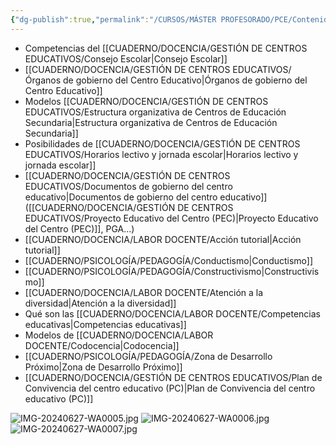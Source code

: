```yaml
---
{"dg-publish":true,"permalink":"/CURSOS/MÁSTER PROFESORADO/PCE/Contenidos examen PCE/"}
---
```


- Competencias del [[CUADERNO/DOCENCIA/GESTIÓN DE CENTROS EDUCATIVOS/Consejo Escolar\|Consejo Escolar]]
- [[CUADERNO/DOCENCIA/GESTIÓN DE CENTROS EDUCATIVOS/Órganos de gobierno del Centro Educativo\|Órganos de gobierno del Centro Educativo]]
- Modelos [[CUADERNO/DOCENCIA/GESTIÓN DE CENTROS EDUCATIVOS/Estructura organizativa de Centros de Educación Secundaria\|Estructura organizativa de Centros de Educación Secundaria]]
- Posibilidades de [[CUADERNO/DOCENCIA/GESTIÓN DE CENTROS EDUCATIVOS/Horarios lectivo y jornada escolar\|Horarios lectivo y jornada escolar]]
- [[CUADERNO/DOCENCIA/GESTIÓN DE CENTROS EDUCATIVOS/Documentos de gobierno del centro educativo\|Documentos de gobierno del centro educativo]] ([[CUADERNO/DOCENCIA/GESTIÓN DE CENTROS EDUCATIVOS/Proyecto Educativo del Centro (PEC)\|Proyecto Educativo del Centro (PEC)]], PGA...)
- [[CUADERNO/DOCENCIA/LABOR DOCENTE/Acción tutorial\|Acción tutorial]]
- [[CUADERNO/PSICOLOGÍA/PEDAGOGÍA/Conductismo\|Conductismo]]
- [[CUADERNO/PSICOLOGÍA/PEDAGOGÍA/Constructivismo\|Constructivismo]]
- [[CUADERNO/DOCENCIA/LABOR DOCENTE/Atención a la diversidad\|Atención a la diversidad]]
- Qué son las [[CUADERNO/DOCENCIA/LABOR DOCENTE/Competencias educativas\|Competencias educativas]]
- Modelos de [[CUADERNO/DOCENCIA/LABOR DOCENTE/Codocencia\|Codocencia]]
- [[CUADERNO/PSICOLOGÍA/PEDAGOGÍA/Zona de Desarrollo Próximo\|Zona de Desarrollo Próximo]]
- [[CUADERNO/DOCENCIA/GESTIÓN DE CENTROS EDUCATIVOS/Plan de Convivencia del centro educativo (PC)\|Plan de Convivencia del centro educativo (PC)]]



![IMG-20240627-WA0005.jpg](/img/user/MEDIA/IMG-20240627-WA0005.jpg)
![IMG-20240627-WA0006.jpg](/img/user/MEDIA/IMG-20240627-WA0006.jpg)
![IMG-20240627-WA0007.jpg](/img/user/MEDIA/IMG-20240627-WA0007.jpg)